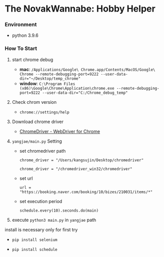 # The NovakWannabe: Hobby Helper

### Environment

- python 3.9.6

### How To Start

1. start chrome debug

   - **mac**: `/Applications/Google\ Chrome.app/Contents/MacOS/Google\ Chrome --remote-debugging-port=9222 --user-data-dir="~/Desktop/temp_chrome"`
   - **window**: `C:\Program Files (x86)\Google\Chrome\Application\chrome.exe --remote-debugging-port=9222 --user-data-dir="C:/Chrome_debug_temp"`

2. Check chrom version

   - `chrome://settings/help`

3. Download chrome driver

   - [ChromeDriver - WebDriver for Chrome](https://chromedriver.chromium.org/)

4. `yangjae/main.py` Setting

   - set chromedriver path

     `chrome_driver = "/Users/kangsujin/Desktop/chromedriver"`

     `chrome_driver = "/chromedriver_win32/chromedriver"`

   - set url

     `url = "https://booking.naver.com/booking/10/bizes/210031/items/*"`

   - set execution period

     `schedule.every(10).seconds.do(main)`

5. execute `python3 main.py` in `yangjae` path

install is necessary only for first try

- `pip install selenium`

- `pip install schedule`
